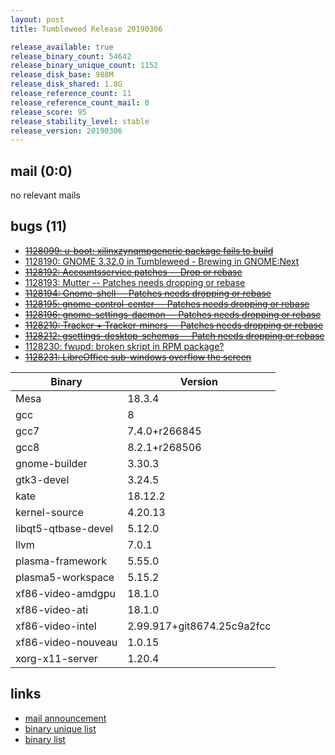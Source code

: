 ```yaml
---
layout: post
title: Tumbleweed Release 20190306

release_available: true
release_binary_count: 54642
release_binary_unique_count: 1152
release_disk_base: 988M
release_disk_shared: 1.8G
release_reference_count: 11
release_reference_count_mail: 0
release_score: 95
release_stability_level: stable
release_version: 20190306
---
```


## mail (0:0)

no relevant mails

## bugs (11)

<!--more-->

- ~~[1128099: u-boot: xilinxzynqmpgeneric package fails to build](https://bugzilla.opensuse.org/show_bug.cgi?id=1128099)~~
- [1128190: GNOME 3.32.0 in Tumbleweed - Brewing in GNOME:Next](https://bugzilla.opensuse.org/show_bug.cgi?id=1128190)
- ~~[1128192: Accountsservice patches -- Drop or rebase](https://bugzilla.opensuse.org/show_bug.cgi?id=1128192)~~
- [1128193: Mutter -- Patches needs dropping or rebase](https://bugzilla.opensuse.org/show_bug.cgi?id=1128193)
- ~~[1128194: Gnome-shell -- Patches needs dropping or rebase](https://bugzilla.opensuse.org/show_bug.cgi?id=1128194)~~
- ~~[1128195: gnome-control-center -- Patches needs dropping or rebase](https://bugzilla.opensuse.org/show_bug.cgi?id=1128195)~~
- ~~[1128196: gnome-settings-daemon -- Patches needs dropping or rebase](https://bugzilla.opensuse.org/show_bug.cgi?id=1128196)~~
- ~~[1128210: Tracker + Tracker-miners -- Patches needs dropping or rebase](https://bugzilla.opensuse.org/show_bug.cgi?id=1128210)~~
- ~~[1128212: gsettings-desktop-schemas -- Patch needs dropping or rebase](https://bugzilla.opensuse.org/show_bug.cgi?id=1128212)~~
- [1128230: fwupd: broken skript in RPM package?](https://bugzilla.opensuse.org/show_bug.cgi?id=1128230)
- ~~[1128231: LibreOffice sub-windows overflow the screen](https://bugzilla.opensuse.org/show_bug.cgi?id=1128231)~~

Binary | Version
--- | ---
Mesa | 18.3.4
gcc | 8
gcc7 | 7.4.0+r266845
gcc8 | 8.2.1+r268506
gnome-builder | 3.30.3
gtk3-devel | 3.24.5
kate | 18.12.2
kernel-source | 4.20.13
libqt5-qtbase-devel | 5.12.0
llvm | 7.0.1
plasma-framework | 5.55.0
plasma5-workspace | 5.15.2
xf86-video-amdgpu | 18.1.0
xf86-video-ati | 18.1.0
xf86-video-intel | 2.99.917+git8674.25c9a2fcc
xf86-video-nouveau | 1.0.15
xorg-x11-server | 1.20.4

## links

- [mail announcement](https://lists.opensuse.org/opensuse-factory/2019-03/msg00044.html)
- [binary unique list](http://download.tumbleweed.boombatower.com/20190306/rpm.unique.list)
- [binary list](http://download.tumbleweed.boombatower.com/20190306/rpm.list)
